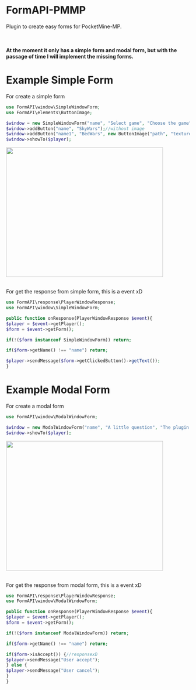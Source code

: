 # FormAPI-PMMP
Plugin to create easy forms for PocketMine-MP.

<br><br>
**At the moment it only has a simple form and modal form, but with the passage of time I will implement the missing forms.**
# Example Simple Form
For create a simple form
```php
use FormAPI\window\SimpleWindowForm;
use FormAPI\elements\ButtonImage;

$window = new SimpleWindowForm("name", "Select game", "Choose the game");
$window->addButton("name", "SkyWars");//without image
$window->addButton("name1", "BedWars", new ButtonImage("path", "textures/items/bed_blue.png"));//with image
$window->showTo($player);
```
<img src="https://i.imgur.com/xlEFsmc.jpeg" width="430" height="354"></img>

<br>
For get the response from simple form, this is a event xD

```php
use FormAPI\response\PlayerWindowResponse;
use FormAPI\window\SimpleWindowForm;

public function onResponse(PlayerWindowResponse $event){
$player = $event->getPlayer();
$form = $event->getForm();

if(!($form instanceof SimpleWindowForm)) return;

if($form->getName() !== "name") return;

$player->sendMessage($form->getClickedButton()->getText());
}
```
# Example Modal Form
For create a modal form
```php
use FormAPI\window\ModalWindowForm;

$window = new ModalWindowForm("name", "A little question", "The plugin is good?", "Yes", "No, sorry");
$window->showTo($player);
```

<img src="https://i.imgur.com/jJMD99j.jpeg" width="430" height="354"></img>

<br>
For get the response from modal form, this is a event xD

```php
use FormAPI\response\PlayerWindowResponse;
use FormAPI\window\ModalWindowForm;

public function onResponse(PlayerWindowResponse $event){
$player = $event->getPlayer();
$form = $event->getForm();

if(!($form instanceof ModalWindowForm)) return;

if($form->getName() !== "name") return;

if($form->isAccept()) {//responsexD
$player->sendMessage("User accept");
} else {
$player->sendMessage("User cancel");
}
}
```